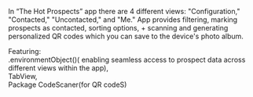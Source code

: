 In “The Hot Prospects” app there are 4 different views: "Configuration," "Contacted," "Uncontacted," and "Me." 
App provides filtering, marking prospects as contacted, sorting options, + scanning and generating personalized QR codes which you can save to the device's photo album.

Featuring:  
.environmentObject()( enabling seamless access to prospect data across different views within the app),  
TabView,  
Package CodeScaner(for QR codeS)

